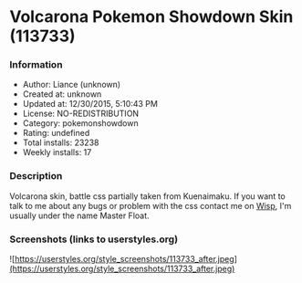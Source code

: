 # Volcarona Pokemon Showdown Skin (113733)

### Information
- Author: Liance (unknown)
- Created at: unknown
- Updated at: 12/30/2015, 5:10:43 PM
- License: NO-REDISTRIBUTION
- Category: pokemonshowdown
- Rating: undefined
- Total installs: 23238
- Weekly installs: 17


### Description
Volcarona skin, battle css partially taken from Kuenaimaku.
If you want to talk to me about any bugs or problem with the css contact me on <a href="http://wisp.psim.us/">Wisp</a>, I'm usually under the name Master Float.


### Screenshots (links to userstyles.org)
![https://userstyles.org/style_screenshots/113733_after.jpeg](https://userstyles.org/style_screenshots/113733_after.jpeg)


